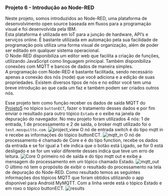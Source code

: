 ### Projeto 6 - Introdução ao Node-RED 
Neste projeto, somos introduzidos ao Node-RED, uma plataforma de desenvolvimento open source baseada em fluxos para a programação visual e foi desenvolvida pela IBM.  
Esta plataforma é utilizada em IoT para a junção de hardware, API’s e serviços online. É bastante utilizada em automação pela sua facilidade de programação pois utiliza uma forma visual de organização, além de poder ser editado em qualquer sistema operacional.  
O Node-RED disponibiliza um editor web que facilita a criação de funções, utilizando JavaScript como linguagem principal. Também disponibiliza conexões com MQTT e bancos de dados de maneira simples.  
A programação com Node-RED é bastante facilitada, sendo necessário apenas a conexão dos nós (node) que você adiciona e a edição de suas propriedades. Existem diversos tipos de nós e no editor você tem uma breve introdução ao que cada um faz e também podem ser criados outros nós.  

Esse projeto tem como função receber os dados de saída MQTT do [Projeto5](https://github.com/AquilesBurlamaqui/InternetDasCoisas/tree/master/projeto5/2019.2/Moaldo) no tópico ```buttonECT```, fazer o tratamento desses dados e por fim enviar o resultado para outro tópico ```Estado``` e o exibe na janela de depuração do navegador.
No meu projeto foram utilizados 4 nós: 1 de entrada, 1 de processamento e 2 de saída, o broker mqtt utilizado foi o ```test.mosquitto.com```. ![project_view]()
 O nó de entrada switch é do tipo mqtt in e recebe as informações do tópico buttonECT. ![mqtt_in]()
O nó de processamento  é chamado de Core e é do tipo function, recebe os dados da entrada e se for igual a 1 ele indica que o botão está Ligado, se for 0 está desligado e se for um valor diferente desses indica que teve um erro de leitura. ![Core]()
O primeiro nó de saída e do tipo mqtt out e exibe a mensagem do processamento em um tópico chamado Estado. ![mqtt_out]()
O último nó tem o propósito de exibir o resultado do processamento na tela de depuração do Node-RED.
Como resultado temos as seguintes informações dos tópicos MQTT que foram obtidos utilizando o app disponível para Android MyMQTT. Com a linha verde está o tópico Estado e em roxo o tópico buttonECT. ![results]()
